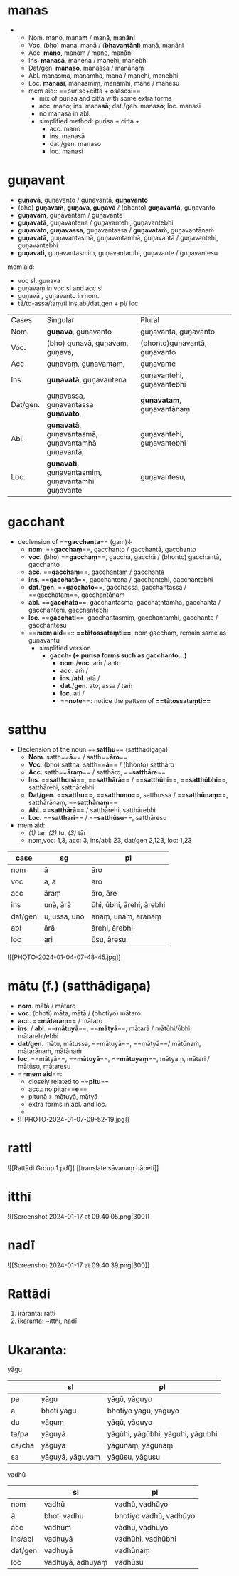 # manas
- 
    - Nom. mano, mana**ṃ** / manā, man**āni**
    - Voc. (bho) mana, manā / (**bhavantāni**) manā, manāni
    - Acc. **mano**, manaṃ / mane, manāni
    - Ins. **manasā**, manena / manehi, manebhi
    - Dat/gen. **manaso**, manassa / manānaṃ
    - Abl. manasmā, manamhā, manā / manehi, manebhi
    - Loc. **manasi**, manasmiṃ, manamhi, mane / manesu
    - mem aid:: ==puriso+citta + osāsosi==
        - mix of purisa and citta with some extra forms
        - acc. mano; ins. mana**sā**; dat./gen. mana**so**; loc. manasi
        - no manasā in abl.
        - simplified method: purisa + citta +
            - acc. mano
            - ins. manasā
            - dat./gen. manaso
            - loc. manasi
# guṇavant
- **guṇavā,** guṇavanto / guṇavantā, **guṇavanto**
- (bho) **guṇavaṁ**, **guṇava, guṇavā** / (bhonto) **guṇavantā,** guṇavanto
- **guṇavaṁ**, guṇavantaṁ / guṇavante
- **guṇavatā**, guṇavantena / guṇavantehi, guṇavantebhi
- **guṇavato, guṇavassa**, guṇavantassa / **guṇavataṁ**, guṇavantānaṁ
- **guṇavatā,** guṇavantasmā, guṇavantamhā, guṇavantā / guṇavantehi, guṇavantebhi
- **guṇavati,** guṇavantasmiṁ, guṇavantamhi, guṇavante / guṇavantesu

mem aid: 
- voc sl: gunava
- guṇavaṃ in voc.sl and acc.sl
- guṇavā , guṇavanto in nom.
- tā/to-assa/taṃ/ti ins,abl/dat,gen + pl/ loc

|   |   |   |
|---|---|---|
|Cases|Singular|Plural|
|Nom.|**guṇavā**, guṇavanto |guṇavantā, guṇavanto|
|Voc.|(bho) guṇavā, guṇavaṃ, guṇava, |(bhonto)guṇavantā, guṇavanto|
|Acc|guṇavaṃ, guṇavantaṃ,|guṇavante|
|Ins.|**guṇavatā**, guṇavantena |guṇavantehi, guṇavantebhi|
|Dat/gen.|guṇavassa, <br>guṇavantassa<br>**guṇavato**, |**guṇavataṃ**, guṇavantānaṃ |
|Abl.|**guṇavatā**, <br>guṇavantasmā, <br>guṇavantamhā<br>guṇavantā, |guṇavantehi, guṇavantebhi|
|Loc.|**guṇavati**, <br>guṇavantasmiṃ, <br>guṇavantamhi<br>guṇavante |guṇavantesu,|
# gacchant
- declension of ==**gacchanta**== (gam)↓
    - **nom.** ==**gacchaṃ**==, gacchanto / gacchantā, gacchanto
    - **voc.** (bho) ==**gacchaṃ**==, gaccha, gacchā / (bhonto) gacchantā, gacchanto
    - **acc.** ==**gacchaṃ**==, gacchantaṃ / gacchante
    - **ins**. ==**gacchatā**==, gacchantena / gacchantehi, gacchantebhi
    - **dat**./**gen.** ==**gacchato**==, gacchassa, gacchantassa / ==gacchataṃ==, gacchantānaṃ
    - **abl.** ==**gacchatā**==, gacchantasmā, gacchaṭntamhā, gacchantā / gacchantehi, gacchantebhi
    - **loc**. ==**gacchati**==, gacchantasmiṃ, gacchantamhi, gacchante / gacchantesu
    - ==**mem aid**==:: **==tātossataṃti==**, nom gacchaṃ, remain same as guṇavantu
        - simplified version
            - **gacch- (+ purisa forms such as gacchanto...)**
                - **nom.**/**voc.** aṁ / anto
                - **acc.** aṁ /
                - **ins.**/**abl.** atā /
                - **dat**./**gen**. ato, assa / taṁ
                - **loc.** ati /
                - ==**note**==: notice the pattern of **==tātossataṃti==**

# satthu
- Declension of the noun ==**satthu**== (satthādigaṇa)
    - **Nom**. satth==**ā**== / satth==**āro**==
    - **Voc**. (bho) sattha, satth==**ā**== / (bhonto) satthāro
    - **Acc.** satth==**āraṃ**== / satthāro, ==**satthāre**==
    - **Ins**. ==**satthunā**==, ==**satthārā**== / ==**satthūhi**==, ==**satthūbhi**==, satthārehi, satthārebhi
    - **Dat/gen.** ==**satthu**==, ==**satthuno**==, satthussa / ==**satthūnaṃ**==, satthārānaṃ, ==**satthānaṃ**==
    - **Abl.** ==**satthārā**== / satthārehi, satthārebhi
    - **Loc.** ==**satthari**== / ==**satthūsu**==, satthāresu
- mem aid:
	- *(1)* tar, *(2)* tu, *(3)* tār
	- nom,voc: 1,3, acc: 3, ins/abl: 23, dat/gen 2,123, loc: 1,23

| case | sg | pl |
| ---- | ---- | ---- |
| nom | ā | āro |
| voc | a, ā | āro |
| acc | āraṃ | āro, āre |
| ins | unā, ārā | ūhi, ūbhi, ārehi, ārebhi |
| dat/gen | u, ussa, uno | ānaṃ, ūnaṃ, ārānaṃ |
| abl | ārā | ārehi, ārebhi |
| loc | ari | ūsu, āresu |
![[PHOTO-2024-01-04-07-48-45.jpg]]

#  mātu (f.) (satthādigaṇa)
- **nom**. mātā / mātaro
- **voc**. (bhoti) māta, mātā / (bhotiyo) mātaro
- **acc.** ==**mātaraṃ**== / mātaro
- **ins**. / **abl**. ==**mātuyā**==, ==**mātyā**==, mātarā / mātūhi/ūbhi, mātarehi/ebhi
- **dat**/**gen**. mātu, mātussa, ==mātuyā==, ==mātyā==/ mātūnaṁ, mātarānaṁ, mātānaṁ
- **loc**. ==mātyā==, ==**mātuyā**==, ==**mātuyaṃ**==, mātyaṃ, mātari / mātūsu, mātaresu
- ==**mem aid**==:
	- closely related to ==**pitu**==
	- acc.: no pitar==**e**==
	- pitunā > mātuyā, mātyā
	- extra forms in abl. and loc.
	- 
- ![[PHOTO-2024-01-07-09-52-19.jpg]]


# ratti
![[Rattādi Group 1.pdf]]
[[translate sāvanaṃ hāpeti]]

# itthī
![[Screenshot 2024-01-17 at 09.40.05.png|300]]
# nadī
![[Screenshot 2024-01-17 at 09.40.39.png|300]]

# Rattādi
1. irāranta: ratti
2. īkaranta: ~itthi, nadī

# Ukaranta:
yāgu

|  | sl | pl |
| ---- | ---- | ---- |
| pa | yāgu | yāgū, yāguyo |
| ā | bhoti yāgu | bhotiyo yāgū, yāguyo |
| du | yāguṃ | yāgū, yāguyo |
| ta/pa | yāguyā | yāgūhi, yāgūbhi, yāguhi, yāgubhi |
| ca/cha | yāguya | yāgūnaṃ, yāgunaṃ |
| sa | yāguyā, yāguyaṃ | yāgūsu, yāgusu |
vadhū

|  | sl | pl |
| ---- | ---- | ---- |
| nom | vadhū | vadhū, vadhūyo |
| ā | bhoti vadhu | bhotiyo vadhū, vadhūyo |
| acc | vadhuṃ | vadhū, vadhūyo |
| ins/abl | vadhuyā | vadhūhi, vadhūbhi |
| dat/gen | vadhuyā | vadhūnaṃ |
| loc | vadhuyā, adhuyaṃ | vadhūsu |
